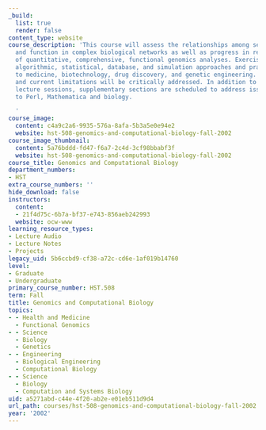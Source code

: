 ```yaml
---
_build:
  list: true
  render: false
content_type: website
course_description: 'This course will assess the relationships among sequence, structure,
  and function in complex biological networks as well as progress in realistic modeling
  of quantitative, comprehensive, functional genomics analyses. Exercises will include
  algorithmic, statistical, database, and simulation approaches and practical applications
  to medicine, biotechnology, drug discovery, and genetic engineering. Future opportunities
  and current limitations will be critically addressed. In addition to the regular
  lecture sessions, supplementary sections are scheduled to address issues related
  to Perl, Mathematica and biology.

  '
course_image:
  content: c4a9c2a6-9935-576a-8afa-5b3a5e0e94e2
  website: hst-508-genomics-and-computational-biology-fall-2002
course_image_thumbnail:
  content: 5a76bddd-fd47-f6a7-2c4d-3cf98bbabf3f
  website: hst-508-genomics-and-computational-biology-fall-2002
course_title: Genomics and Computational Biology
department_numbers:
- HST
extra_course_numbers: ''
hide_download: false
instructors:
  content:
  - 21f4d75c-6b7a-bf37-e743-856aeb242993
  website: ocw-www
learning_resource_types:
- Lecture Audio
- Lecture Notes
- Projects
legacy_uid: 5b6ccbd9-cf38-a72c-cd6e-1af019b14760
level:
- Graduate
- Undergraduate
primary_course_number: HST.508
term: Fall
title: Genomics and Computational Biology
topics:
- - Health and Medicine
  - Functional Genomics
- - Science
  - Biology
  - Genetics
- - Engineering
  - Biological Engineering
  - Computational Biology
- - Science
  - Biology
  - Computation and Systems Biology
uid: a5271abd-c44e-4f20-ab2e-e01eb511d9d4
url_path: courses/hst-508-genomics-and-computational-biology-fall-2002
year: '2002'
---
```


